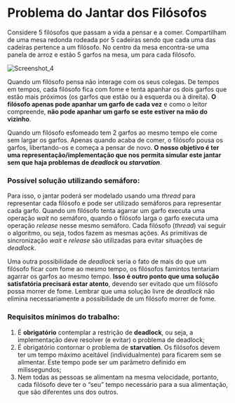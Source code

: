# Problema do Jantar dos Filósofos

Considere 5 filósofos que passam a vida a pensar e a comer. Compartilham de uma mesa redonda rodeada por 5 cadeiras sendo que cada uma das cadeiras pertence a um filósofo. No centro da mesa encontra-se uma panela de arroz e estão 5 garfos na mesa, um para cada filósofo.

![Screenshot_4](https://user-images.githubusercontent.com/62819159/192802827-a2f7362e-43c8-432c-9cfa-cbd856659535.png)

Quando um filósofo pensa não interage com os seus colegas. De tempos em tempos, cada filósofo fica com fome e tenta apanhar os dois garfos que estão mais próximos (os garfos que estão ou à esquerda ou à direita). **O filósofo apenas pode apanhar um garfo de cada vez** e como o leitor compreende, **não pode apanhar um garfo se este estiver na mão do vizinho**.

Quando um filósofo esfomeado tem 2 garfos ao mesmo tempo ele come sem largar os garfos. Apenas quando acaba de comer, o filósofo pousa os garfos, libertando-os e começa a pensar de novo. **O nosso objetivo é ter uma representação/implementação que nos permita simular este jantar sem que haja problemas de *deadlock* ou *starvation***.

### Possível solução utilizando semáforo:

Para isso, o jantar poderá ser modelado usando uma *thread* para representar cada filósofo e pode ser utilizado semáforos para representar cada garfo. Quando um filósofo tenta agarrar um garfo executa uma operação *wait* no semáforo, quando o filósofo larga o garfo executa uma operação *release* nesse mesmo semáforo. Cada filósofo (*thread*) vai seguir o algoritmo, ou seja, todos fazem as mesmas ações. As primitivas de sincronização *wait* e *release* são utilizadas para evitar situações de *deadlock*.

Uma outra possibilidade de *deadlock* seria o fato de mais do que um filósofo ficar com fome ao mesmo tempo, os filósofos famintos tentariam agarrar os garfos ao mesmo tempo. **Isso é outro ponto que uma solução satisfatória precisará estar atento**, devendo ser evitado que um filósofo possa morrer de fome. Lembrar que uma solução livre de *deadlock* não elimina necessariamente a possibilidade de um filósofo morrer de fome.

### **Requisitos mínimos do trabalho:**

1. É **obrigatório** contemplar a restrição de **deadlock**, ou seja, a implementação deve resolver (e evitar) o problema de deadlock;
2. É obrigatório contornar o problema de **starvation**. Os filósofos devem ter um tempo máximo aceitável (individualmente) para ficarem sem se alimentar. Este tempo pode ser um parâmetro definido em milissegundos;
3. Nem todas as pessoas se alimentam na mesma velocidade, portanto, cada filósofo deve ter o “seu” tempo necessário para a sua alimentação, que são diferentes uns dos outros.
